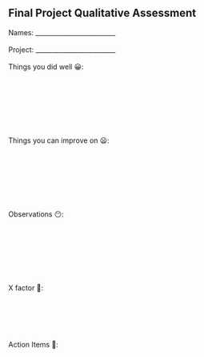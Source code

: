 Final Project Qualitative Assessment
-----

Names: _________________________
<br>
<br>
Project: _________________________
<br>
<br>
Things you did well 😀:

<br>
<br>
<br>
<br>
<br>
<br>

Things you can improve on 😦:

<br>
<br>
<br>
<br>
<br>
<br>

Observations 😶:

<br>
<br>
<br>
<br>
<br>
<br>

X factor 🦄:

<br>
<br>
<br>
<br>

Action Items 👷:
